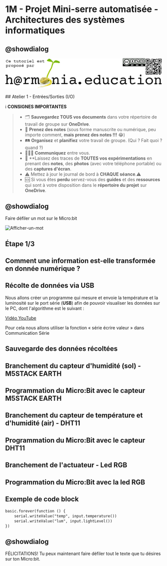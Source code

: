 # 1M - Projet Mini-serre automatisée - Architectures des systèmes informatiques

## @showdialog

![Logo H@rmonia](https://github.com/ph3n4t3s/1m1-archsys/blob/master/img/Harmonia_v4.jpg)

## Atelier 1 - Entrées/Sorties (I/O)

ℹ️ **CONSIGNES IMPORTANTES**
> - 🗂️ **Sauvegardez TOUS vos documents**  dans votre répertoire de travail de groupe sur **OneDrive**.
> - 📝 **Prenez des notes** (sous forme manuscrite ou numérique, peu importe comment, **mais prenez des notes !!!** 😂)
> - 🛤️ **Organisez** et  **planifiez** votre travail de groupe. (Qui ? Fait quoi ? quand ?) 
> - 🧑‍🧑‍🧒 **Communiquez** entre vous.
> - 🧭 **Laissez des traces de **TOUTES vos expérimentations** en prenant des **notes**, des **photos** (avec votre téléphone portable) ou des **captures d'écran**.
> - ⚠️ Mettez à jour le journal de bord à **CHAQUE séance**.⚠️
> - 🆘 Si vous êtes **perdu** servez-vous des **guides** et des **ressources** qui sont à votre disposition dans le **répertoire du projet** sur **OneDrive**.

## @showdialog

Faire défiler un mot sur le Micro:bit

![Afficher-un-mot](https://github.com/recitmstmam/mes-tutoriels/blob/master/images/recitmst.gif?raw=true)

## Étape 1/3

## Comment une information est-elle transformée en donnée numérique ?


## Récolte de données via USB
Nous allons créer un programme qui mesure et envoie la température et la luminosité sur le port série (**USB**) afin de pouvoir visualiser les données sur le PC, dont l'algorithme est le suivant :


[Vidéo YouTube](https://youtu.be/imzGdgKm4W0?si=EPmg_eWGlHzvkHMw)

Pour cela nous allons utiliser la fonction « série écrire valeur » dans Communication Série


## Sauvegarde des données récoltées

## Branchement du capteur d'humidité (sol) - M5STACK EARTH

## Programmation du Micro:Bit avec le capteur M5STACK EARTH

## Branchement du capteur de température et d'humidité (air) - DHT11

## Programmation du Micro:Bit avec le capteur DHT11

## Branchement de l'actuateur - Led RGB

## Programmation du Micro:Bit avec la led RGB



## Exemple de code block
```blocks
basic.forever(function () {
    serial.writeValue("temp", input.temperature())
    serial.writeValue("lum", input.lightLevel())
})
```

## @showdialog

FÉLICITATIONS!  Tu peux maintenant faire défiler tout le texte que tu désires sur ton Micro:bit.

